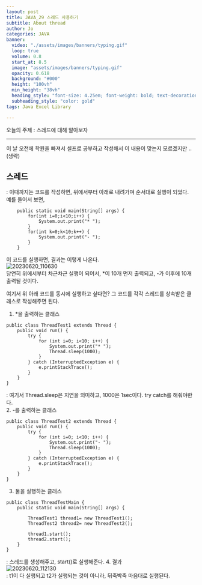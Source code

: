 ```yaml
---
layout: post
title: JAVA_29 스레드 사용하기
subtitle: About thread
author: Jo
categories: JAVA
banner:
  video: "./assets/images/banners/typing.gif"
  loop: true
  volume: 0.8
  start_at: 8.5
  image: "assets/images/banners/typing.gif"
  opacity: 0.618
  background: "#000"
  height: "100vh"
  min_height: "38vh"
  heading_style: "font-size: 4.25em; font-weight: bold; text-decoration: underline"
  subheading_style: "color: gold"
tags: Java Excel Library

---
```


오늘의 주제 : 스레드에 대해 알아보자 <br>
 * * *
이 날 오전에 학원을 빠져서 셀프로 공부하고 작성해서 이 내용이 맞는지 모르겠지만 ..(생략)

## 스레드
: 이때까지는 코드를 작성하면, 위에서부터 아래로 내려가며 순서대로 실행이 되었다.<br>
예를 들어서 보면,
```eclipse
	public static void main(String[] args) {	
		for(int i=0;i<10;i++) {
			System.out.print("* ");
		}
		for(int k=0;k<10;k++) {
			System.out.print("- ");
		}
	}
```
이 코드를 실행하면, 결과는 이렇게 나온다.<br>
![20230620_110630](https://github.com/CheeseYoung/cheeseyoung.github.io/assets/132384527/f12cbe03-2510-472f-82cb-a9ad608eaacf) <br>
당연히 위에서부터 차근차근 실행이 되어서, *이 10개 먼저 출력되고, -가 이후에 10개 출력될 것이다.<br>

여기서 위 아래 코드를 동시에 실행하고 싶다면? 그 코드를 각각 스레드를 상속받은 클래스로 작성해주면 된다.
1. *을 출력하는 클래스
```eclipse
public class ThreadTest1 extends Thread {
	public void run() {
		try {
			for (int i=0; i<10; i++) {
				System.out.print("* ");
				Thread.sleep(1000);
			}
		} catch (InterruptedException e) {
			e.printStackTrace();
		}
	}
}
```
: 여기서 Thread.sleep은 지연을 의미하고, 1000은 1sec이다. try catch를 해줘야한다.<br>
2. -를 출력하는 클래스
```eclipse
public class ThreadTest2 extends Thread {
	public void run() {
		try {
			for (int i=0; i<10; i++) {
				System.out.print("- ");
				Thread.sleep(1000);
			}
		} catch (InterruptedException e) {
			e.printStackTrace();
		}
	}
}
```
3. 둘을 실행하는 클래스
```eclipse
public class ThreadTestMain {
	public static void main(String[] args) {
		
		ThreadTest1 thread1= new ThreadTest1();
		ThreadTest2 thread2= new ThreadTest2();
  
		thread1.start();
		thread2.start();
	}
}
```
: 스레드를 생성해주고, start()로 실행해준다.
4. 결과 <br>
![20230620_112130](https://github.com/CheeseYoung/cheeseyoung.github.io/assets/132384527/f53c50f9-b415-48d9-be2d-0be8c066d9ca) <br>
: t1이 다 실행되고 t2가 실행되는 것이 아니라, 뒤죽박죽 마음대로 실행된다.






